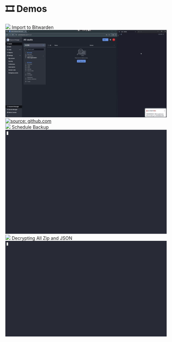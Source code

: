 # 🎞️ Demos


<div style={{ marginBottom: '30px' }}>
  <div style={{ display: 'flex', alignItems: 'center', marginBottom: '10px' }}>
    <img src="https://user-images.githubusercontent.com/74038190/212257472-08e52665-c503-4bd9-aa20-f5a4dae769b5.gif" width="30" style={{ marginRight: '10px' }} /> 
    <span style={{ fontWeight: 'bold', color: '#FFFFF' }}>Import to Bitwarden</span>
  </div>
  <a href="https://raw.githubusercontent.com/querylab/svg/main/bitwarden-demo1.gif">
    <img src="https://raw.githubusercontent.com/querylab/svg/main/bitwarden-demo1.gif" title="source: github.com" />
  </a>
</div>

<div style={{ marginBottom: '30px' }}>
  <a href="https://raw.githubusercontent.com/querylab/svg/main/bitwarden-demo2.gif">
    <img src="https://raw.githubusercontent.com/querylab/svg/main/bitwarden-demo2.gif" title="source: github.com" />
  </a>
</div>


<div style={{ marginBottom: '30px' }}>
  <div style={{ display: 'flex', alignItems: 'center', marginBottom: '10px' }}>
    <img src="https://user-images.githubusercontent.com/74038190/212257472-08e52665-c503-4bd9-aa20-f5a4dae769b5.gif" width="30" style={{ marginRight: '10px' }} /> 
    <span style={{ fontWeight: 'bold', color: '#FFFFF' }}>Schedule Backup</span>
  </div>
  <a href="https://raw.githubusercontent.com/querylab/svg/main/schedule_beta.gif">
    <img src="https://raw.githubusercontent.com/querylab/svg/main/schedule_beta.gif" title="source: github.com" />
  </a>
</div>




<div style={{ marginBottom: '30px' }}>
  <div style={{ display: 'flex', alignItems: 'center', marginBottom: '10px' }}>
    <img src="https://user-images.githubusercontent.com/74038190/212257472-08e52665-c503-4bd9-aa20-f5a4dae769b5.gif" width="30" style={{ marginRight: '10px' }} /> 
    <span style={{ fontWeight: 'bold', color: '#FFFFF' }}>Decrypting All Zip and JSON</span>
  </div>
  <a href="https://raw.githubusercontent.com/querylab/svg/main/demo_decrypt.gif">
    <img src="https://raw.githubusercontent.com/querylab/svg/main/demo_decrypt.gif" title="source: github.com" />
  </a>
</div>


